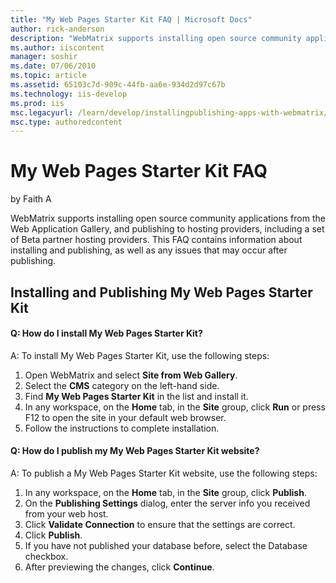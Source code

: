 ```yaml
---
title: "My Web Pages Starter Kit FAQ | Microsoft Docs"
author: rick-anderson
description: "WebMatrix supports installing open source community applications from the Web Application Gallery, and publishing to hosting providers, including a set of Be..."
ms.author: iiscontent
manager: soshir
ms.date: 07/06/2010
ms.topic: article
ms.assetid: 65103c7d-909c-44fb-aa6e-934d2d97c67b
ms.technology: iis-develop
ms.prod: iis
msc.legacyurl: /learn/develop/installingpublishing-apps-with-webmatrix/my-web-pages-starter-kit-faq
msc.type: authoredcontent
---
```

My Web Pages Starter Kit FAQ
====================
by Faith A

WebMatrix supports installing open source community applications from the Web Application Gallery, and publishing to hosting providers, including a set of Beta partner hosting providers. This FAQ contains information about installing and publishing, as well as any issues that may occur after publishing.

## Installing and Publishing My Web Pages Starter Kit

#### Q: How do I install My Web Pages Starter Kit?

A: To install My Web Pages Starter Kit, use the following steps:

1. Open WebMatrix and select **Site from Web Gallery**.
2. Select the **CMS** category on the left-hand side.
3. Find **My Web Pages Starter Kit** in the list and install it.
4. In any workspace, on the **Home** tab, in the **Site** group, click **Run** or press F12 to open the site in your default web browser.
5. Follow the instructions to complete installation.

#### Q: How do I publish my My Web Pages Starter Kit website?

A: To publish a My Web Pages Starter Kit website, use the following steps:

1. In any workspace, on the **Home** tab, in the **Site** group, click **Publish**.
2. On the **Publishing Settings** dialog, enter the server info you received from your web host.
3. Click **Validate Connection** to ensure that the settings are correct.
4. Click **Publish**.
5. If you have not published your database before, select the Database checkbox.
6. After previewing the changes, click **Continue**.